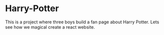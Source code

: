 # Harry-Potter

This is a project where three boys build a fan page about Harry Potter. Lets see how we magical create a react website.

